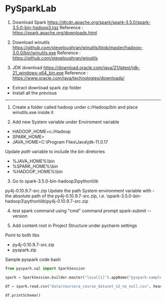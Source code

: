 # PySparkLab

1. Download Spark 
https://dlcdn.apache.org/spark/spark-3.5.0/spark-3.5.0-bin-hadoop3.tgz
 Reference : https://spark.apache.org/downloads.html
 
2. Download winutils
https://github.com/steveloughran/winutils/blob/master/hadoop-3.0.0/bin/winutils.exe
Reference : https://github.com/steveloughran/winutils 


3. JDK download 
https://download.oracle.com/java/21/latest/jdk-21_windows-x64_bin.exe
Reference : https://www.oracle.com/java/technologies/downloads/

* Extract download spark zip folder
* Install all the previous

---

1. Create a folder called hadoop under c:/Hadoop/bin and place winutils.exe inside it

2. Add new System variable under Enviroment variable 
* HADOOP_HOME=c:/Hadoop
* SPARK_HOME=<Path to extracted  spark folder>
* JAVA_HOME=C:\Program Files\Java\jdk-11.0.17

Update *path* variable to include the bin diretories 
* %JAVA_HOME%\bin
* %SPARK_HOME%\bin
* %HADOOP_HOME%\bin

3. Go to spark-3.5.0-bin-hadoop3\python\lib

py4j-0.10.9.7-src.zip
Update the path System environment variable with - the absolute path of the py4j-0.10.9.7-src.zip, i.e. <your local path location>\spark-3.5.0-bin-hadoop3\python\lib\py4j-0.10.9.7-src.zip

4. test spark command using "cmd" command prompt
spark-submit --version

5. Add content root in Project Structure under pycharm settings

Point to both libs
* py4j-0.10.9.7-src.zip
* pyspark.zip

Sample pyspark code
bash 
```python
from pyspark.sql import SparkSession

spark = SparkSession.builder.master("local[1]").appName("pyspark-sample").getOrCreate()

df = spark.read.csv("data/coursera_course_dataset_v2_no_null.csv", header=True, inferSchema=True)

df.printSchema()
```
